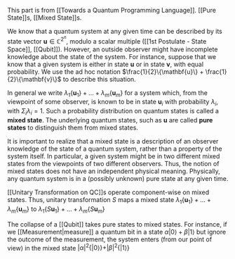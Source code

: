 This part is from [[Towards a Quantum Programming Language]]. 
[[Pure State]]s, [[Mixed State]]s. 

We know that a quantum system at any given time can be described by its state vector $\mathbf{u}\in \mathbb{C}^{2^n}$, modulo a scalar multiple ([[1st Postulate - State Space]], [[Qubit]]).
However, an outside observer might have incomplete knowledge about the state of the system. 
For instance, suppose that we know that a given system is either in state $\mathbf{u}$ or in state $\mathbf{v}$, with equal probability. 
We use the ad hoc notation $\frac{1}{2}\{\mathbf{u}\} + \frac{1}{2}\{\mathbf{v}\}$ to describe this situation. 

In general we write $\lambda_1\{\mathbf{u}_1\}+ \dots + \lambda_m\{\mathbf{u}_m\}$ for a system which, from the viewpoint of some observer, is known to be in state $\mathbf{u}_i$ with probability $\lambda_i$, with $\Sigma_i \lambda_i = 1$. 
Such a probability distribution on quantum states is called a **mixed state**. 
The underlying quantum states, such as $\mathbf{u}$ are called **pure states** to distinguish them from mixed states. 

It is important to realize that a mixed state is a description of an observer knowledge of the state of a quantum system, rather than a property of the system itself. 
In particular, a given system might be in two different mixed states from the viewpoints of two different observers. 
Thus, the notion of mixed states does not have an independent physical meaning. 
Physically, any quantum system is in a (possibly unknown) pure state at any given time. 

[[Unitary Transformation on QC]]s operate component-wise on mixed states. 
Thus, unitary transformation $S$ maps a mixed state $\lambda_1\{\mathbf{u}_1\}+ \dots + \lambda_m\{\mathbf{u}_m\}$ to $\lambda_1\{S\mathbf{u}_1\}+ \dots + \lambda_m\{S\mathbf{u}_m\}$ 

The collapse of a [[Qubit]] takes pure states to mixed states. 
For instance, if we [[Measurement|measure]] a quantum bit in a state $\alpha|0\rangle + \beta|1\rangle$ but ignore the outcome of the measurement, the system enters (from our point of view) in the mixed state $|\alpha|^2\{|0\rangle\} + |\beta|^2\{|1\rangle\}$

